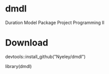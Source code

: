 # dmdl
Duration Model Package Project Programming II

# Download

devtools::install_github("Nyeley/dmdl")

library(dmdl)


